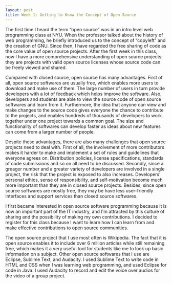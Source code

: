 ```yaml
---
layout: post
title: Week 1: Getting to Know the Concept of Open Source
---
```


The first time I heard the term “open source” was in an intro level web programming class at NYU. When the professor talked about the history of web programming, he briefly introduced us to the concept of “copyleft” and the creation of GNU. Since then, I have regarded the free sharing of code as the core value of open source projects. After the first week in this class, now I have a more comprehensive understanding of open source projects: they are projects with valid open source licenses whose source code can be freely viewed and shared. 

Compared with closed source, open source has many advantages. First of all, open source softwares are usually free, which enables more users to download and make use of them. The large number of users in turn provide developers with a lot of feedback which helps improve the software. Also, developers and students are able to view the source code of open source softwares and learn from it. Furthermore, the idea that anyone can view and make changes to the source code gives everyone the chance to contribute to the projects, and enables hundreds of thousands of developers to work together under one project towards a common goal. The size and functionality of softwares can develop faster as ideas about new features can come from a larger number of people.

Despite these advantages, there are also many challenges that open source projects need to deal with. First of all, the involvement of more contributors makes it harder to make and implement a set of rules and guidelines that everyone agrees on. 
Distribution policies, license specifications, standards of code submissions and so on all need to be discussed. Secondly, since a greager number and a greater variety of developers are involved in a single project, the risk that the project is exposed to also increases. Developers' personal ethics, sense of responsibility, and self-motivation become much more important than they are in closed source projects. Besides, since open source softwares are mostly free, they may be have less user-friendly interfaces and support services than closed source softwares.

I first became interested in open source software programming because it is now an important part of the IT industry, and I'm attracted by this culture of sharing and the possibility of making my own contributions. I decided to register for this class because I want to learn how I can learn from and make effective contributions to open source communities.

The open source project that I use most often is Wikipedia. The fact that it is open source enables it to include over 6 million articles while still remaining free, which makes it a very useful tool for students like me to look up basic information on a subject. Other open source softwares that I use are Eclipse, Sublime Text, and Audacity. I used Sublime Text to write code in HTML and CSS when I was learning web programming, and used Eclipse for code in Java. I used Audacity to record and edit the voice over audios for the video of a group project.
